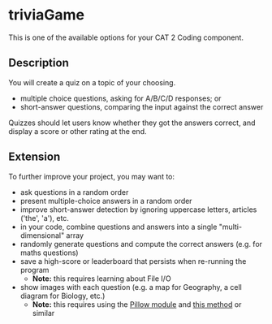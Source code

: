 # triviaGame

This is one of the available options for your CAT 2 Coding component.

## Description

You will create a quiz on a topic of your choosing. 
- multiple choice questions, asking for A/B/C/D responses; or
- short-answer questions, comparing the input against the correct answer

Quizzes should let users know whether they got the answers correct, and display a score or other rating at the end.

## Extension

To further improve your project, you may want to:

- ask questions in a random order
- present multiple-choice answers in a random order
- improve short-answer detection by ignoring uppercase letters, articles ('the', 'a'), etc.
- in your code, combine questions and answers into a single "multi-dimensional" array
- randomly generate questions and compute the correct answers (e.g. for maths questions)
- save a high-score or leaderboard that persists when re-running the program
    - **Note:** this requires learning about File I/O
- show images with each question (e.g. a map for Geography, a cell diagram for Biology, etc.)
    - **Note:** this requires using the [Pillow module](https://pillow.readthedocs.io/en/3.1.x/installation.html#basic-installation) and [this method](https://stackoverflow.com/a/5333261/4080966) or similar